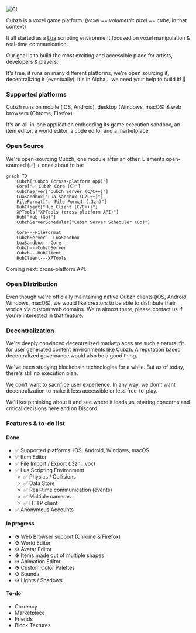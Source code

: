 <picture>
  <source media="(prefers-color-scheme: dark)" srcset="https://raw.githubusercontent.com/cubzh/cubzh/main/misc/logo_and_name_light.svg">
  <source media="(prefers-color-scheme: light)" srcset="https://raw.githubusercontent.com/cubzh/cubzh/main/misc/logo_and_name_dark.svg">
  <img alt="" src="https://raw.githubusercontent.com/cubzh/cubzh/main/misc/logo_and_name_dark.svg">
</picture>

![CI](https://github.com/cubzh/cubzh/actions/workflows/ci.yml/badge.svg)

Cubzh is a voxel game platform. (*voxel* == *volumetric pixel* == *cube*, in that context)

It all started as a [Lua](https://www.lua.org/) scripting environment focused on voxel manipulation & real-time communication.

Our goal is to build the most exciting and accessible place for artists, developers & players.

It's free, it runs on many different platforms, we're open sourcing it, decentralizing it (eventually), it's in Alpha... we need your help to build it! 🙂

### Supported platforms

Cubzh runs on mobile (iOS, Android), desktop (Windows, macOS) & web browsers (Chrome, Firefox).

It's an all-in-one application embedding its game execution sandbox, an item editor, a world editor, a code editor and a marketplace.

### Open Source

We're open-sourcing Cubzh, one module after an other. Elements open-sourced (✅) + ones about to be:

```mermaid
graph TD
    Cubzh["Cubzh (cross-platform app)"]
    Core["✅ Cubzh Core (C)"]
    CubzhServer["Cubzh Server (C/C++)"]
    LuaSandbox["Lua Sandbox (C/C++)"]
    FileFormat["✅ File Format (.3zh)"]
    HubClient["Hub Client (C/C++)"]
    XPTools["XPTools (cross-platform API)"]
    Hub["Hub (Go)"]
    CubzhServerScheduler["Cubzh Server Scheduler (Go)"]
        
    Core---FileFormat
    CubzhServer---LuaSandbox
    LuaSandbox---Core
    Cubzh---CubzhServer
    Cubzh---HubClient
    HubClient---XPTools
```

Coming next: cross-platform API.

### Open Distribution

Even though we're officially maintaining native Cubzh clients (iOS, Android, Windows, macOS), we would like creators to be able to distribute their worlds via custom web domains. We're almost there, please contact us if you're interested in that feature.

### Decentralization

We're deeply convinced decentralized marketplaces are such a natural fit for user generated content environments like Cubzh. A reputation based decentralized governance would also be a good thing.

We've been studying blockchain technologies for a while. But as of today, there's still no execution plan.

We don't want to sacrifice user experience. In any way, we don't want decentralization to make it less accessible or less free-to-play.

We'll keep thinking about it and see where it leads us, sharing concerns and critical decisions here and on Discord.

### Features & to-do list

#### Done

- ✅ Supported platforms: iOS, Android, Windows, macOS
- ✅ Item Editor
- ✅ File Import / Export (.3zh, .vox)
- ✅ Lua Scripting Environment
	- ✅ Physics / Collisions
	- ✅ Data Store
	- ✅ Real-time communication (events)
	- ✅ Multiple cameras
	- ✅ HTTP client
- ✅ Anonymous Accounts

#### In progress

- ⚙️ Web Browser support (Chrome & Firefox)
- ⚙️ World Editor
- ⚙️ Avatar Editor
- ⚙️ Items made out of multiple shapes
- ⚙️ Animation Editor
- ⚙️ Custom Color Palettes
- ⚙️ Sounds
- ⚙️ Lights / Shadows

#### To-do

- Currency
- Marketplace
- Friends
- Block Textures
